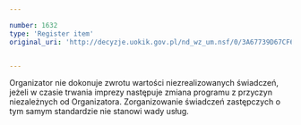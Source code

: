 ```yaml
---

number: 1632
type: 'Register item'
original_uri: 'http://decyzje.uokik.gov.pl/nd_wz_um.nsf/0/3A67739D67CF6682C12575E1003C86A3?OpenDocument'


---
```


Organizator nie dokonuje zwrotu wartości niezrealizowanych świadczeń, jeżeli w czasie trwania imprezy następuje zmiana programu z przyczyn niezależnych od Organizatora. Zorganizowanie świadczeń zastępczych o tym samym standardzie nie stanowi wady usług.
